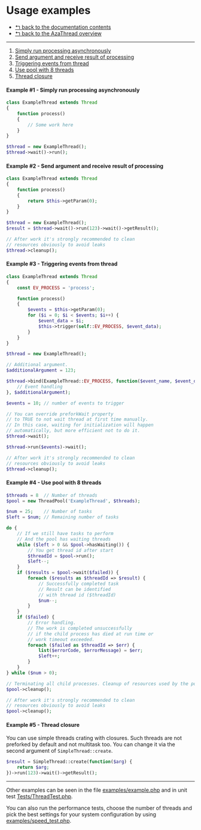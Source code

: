 Usage examples
==============

* [↰ back to the documentation contents](0.Index.md)
* [↰ back to the AzaThread overview](../../../../#azathread)



---



1. [Simply run processing asynchronously](#example-1---simply-run-processing-asynchronously)
2. [Send argument and receive result of processing](#example-2---send-argument-and-receive-result-of-processing)
3. [Triggering events from thread](#example-3---triggering-events-from-thread)
4. [Use pool with 8 threads](#example-4---use-pool-with-8-threads)
5. [Thread closure](#example-5---thread-closure)


#### Example #1 - Simply run processing asynchronously

```php
class ExampleThread extends Thread
{
	function process()
	{
		// Some work here
	}
}

$thread = new ExampleThread();
$thread->wait()->run();
```


#### Example #2 - Send argument and receive result of processing

```php
class ExampleThread extends Thread
{
	function process()
	{
		return $this->getParam(0);
	}
}

$thread = new ExampleThread();
$result = $thread->wait()->run(123)->wait()->getResult();

// After work it's strongly recommended to clean
// resources obviously to avoid leaks
$thread->cleanup();
```


#### Example #3 - Triggering events from thread

```php
class ExampleThread extends Thread
{
	const EV_PROCESS = 'process';

	function process()
	{
		$events = $this->getParam(0);
		for ($i = 0; $i < $events; $i++) {
			$event_data = $i;
			$this->trigger(self::EV_PROCESS, $event_data);
		}
	}
}

$thread = new ExampleThread();

// Additional argument.
$additionalArgument = 123;

$thread->bind(ExampleThread::EV_PROCESS, function($event_name, $event_data, $additional_arg)  {
	// Event handling
}, $additionalArgument);

$events = 10; // number of events to trigger

// You can override preforkWait property
// to TRUE to not wait thread at first time manually.
// In this case, waiting for initialization will happen
// automatically, but more efficient not to do it.
$thread->wait();

$thread->run($events)->wait();

// After work it's strongly recommended to clean
// resources obviously to avoid leaks
$thread->cleanup();
```


#### Example #4 - Use pool with 8 threads

```php
$threads = 8  // Number of threads
$pool = new ThreadPool('ExampleThread', $threads);

$num = 25;    // Number of tasks
$left = $num; // Remaining number of tasks

do {
	// If we still have tasks to perform
	// And the pool has waiting threads
	while ($left > 0 && $pool->hasWaiting()) {
		// You get thread id after start
		$threadId = $pool->run();
		$left--;
	}
	if ($results = $pool->wait($failed)) {
		foreach ($results as $threadId => $result) {
			// Successfully completed task
			// Result can be identified
			// with thread id ($threadId)
			$num--;
		}
	}
	if ($failed) {
		// Error handling.
		// The work is completed unsuccessfully
		// if the child process has died at run time or
		// work timeout exceeded.
		foreach ($failed as $threadId => $err) {
			list($errorCode, $errorMessage) = $err;
			$left++;
		}
	}
} while ($num > 0);

// Terminating all child processes. Cleanup of resources used by the pool.
$pool->cleanup();

// After work it's strongly recommended to clean
// resources obviously to avoid leaks
$pool->cleanup();
```


#### Example #5 - Thread closure

You can use simple threads crating with closures. Such threads are not preforked by default and not multitask too. You can change it via the second argument of `SimpleThread::create`.

```php
$result = SimpleThread::create(function($arg) {
	return $arg;
})->run(123)->wait()->getResult();
```



---



Other examples can be seen in the file [examples/example.php](../examples/example.php) and in unit test [Tests/ThreadTest.php](../Tests/ThreadTest.php).

You can also run the performance tests, choose the number of threads and pick the best settings for your system configuration by using [examples/speed_test.php](../examples/speed_test.php).
